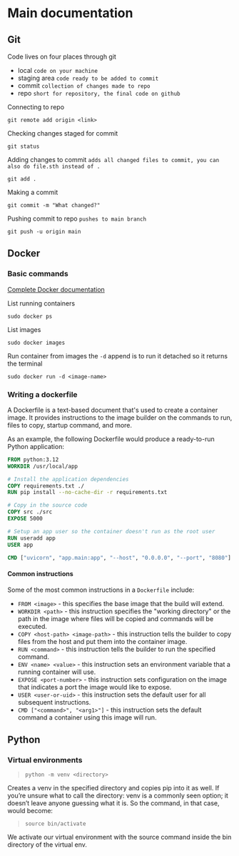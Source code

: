 # Main documentation

## Git
Code lives on four places through git

- local `code on your machine`
- staging area `code ready to be added to commit`
- commit `collection of changes made to repo`
- repo `short for repository, the final code on github`

Connecting to repo
```
git remote add origin <link>
```

Checking changes staged for commit
```
git status
```

Adding changes to commit `adds all changed files to commit, you can also do file.sth instead of .`
```
git add .
```

Making a commit
```
git commit -m "What changed?"
```

Pushing commit to repo `pushes to main branch`
```
git push -u origin main
```

## Docker

### Basic commands

[Complete Docker documentation](https://docs.docker.com/guides/)

List running containers
```
sudo docker ps
```

List images
```
sudo docker images
```

Run container from images the `-d` append is to run it detached so it returns the terminal
```
sudo docker run -d <image-name>
```

### Writing a dockerfile
A Dockerfile is a text-based document that's used to create a container image. It provides instructions to the image builder on the commands to run, files to copy, startup command, and more.

As an example, the following Dockerfile would produce a ready-to-run Python application:

```dockerfile
FROM python:3.12
WORKDIR /usr/local/app

# Install the application dependencies
COPY requirements.txt ./
RUN pip install --no-cache-dir -r requirements.txt

# Copy in the source code
COPY src ./src
EXPOSE 5000

# Setup an app user so the container doesn't run as the root user
RUN useradd app
USER app

CMD ["uvicorn", "app.main:app", "--host", "0.0.0.0", "--port", "8080"]
```

#### Common instructions

Some of the most common instructions in a `Dockerfile` include:

- `FROM <image>` - this specifies the base image that the build will extend.
- `WORKDIR <path>` - this instruction specifies the "working directory" or the path in the image where files will be copied and commands will be executed.
- `COPY <host-path> <image-path>` - this instruction tells the builder to copy files from the host and put them into the container image.
- `RUN <command>` - this instruction tells the builder to run the specified command.
- `ENV <name> <value>` - this instruction sets an environment variable that a running container will use.
- `EXPOSE <port-number>` - this instruction sets configuration on the image that indicates a port the image would like to expose.
- `USER <user-or-uid>` - this instruction sets the default user for all subsequent instructions.
- `CMD ["<command>", "<arg1>"]` - this instruction sets the default command a container using this image will run.


## Python

### Virtual environments

> ```python -m venv <directory>```

Creates a venv in the specified directory and copies pip into it as well. If you’re unsure what to call the directory: venv is a commonly seen option; it doesn’t leave anyone guessing what it is. So the command, in that case, would become:

> ```source bin/activate```

We activate our virtual environment with the source command inside the bin directory of the virtual env.